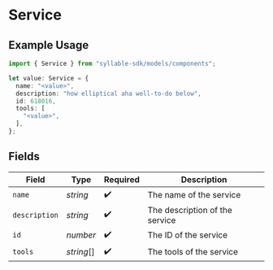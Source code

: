 # Service

## Example Usage

```typescript
import { Service } from "syllable-sdk/models/components";

let value: Service = {
  name: "<value>",
  description: "how elliptical aha well-to-do below",
  id: 618016,
  tools: [
    "<value>",
  ],
};
```

## Fields

| Field                          | Type                           | Required                       | Description                    |
| ------------------------------ | ------------------------------ | ------------------------------ | ------------------------------ |
| `name`                         | *string*                       | :heavy_check_mark:             | The name of the service        |
| `description`                  | *string*                       | :heavy_check_mark:             | The description of the service |
| `id`                           | *number*                       | :heavy_check_mark:             | The ID of the service          |
| `tools`                        | *string*[]                     | :heavy_check_mark:             | The tools of the service       |